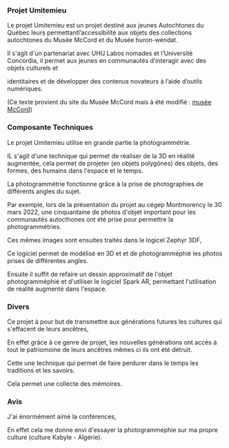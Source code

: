 ### Projet Umitemieu 

Le projet Umitemieu est un projet destiné aux jeunes Autochtones du Québec leurs permettantl’accessibilité aux objets des collections autochtones du Musée 
McCord et du Musée huron-wendat. 

Il s'agit d'un partenariat avec UHU Labos nomades et l’Université Concordia, il permet aux jeunes en communautés d’interagir avec des objets culturels et

identitaires et de développer des contenus novateurs à l’aide d’outils numériques.

(Ce texte provient du site du Musée McCord mais à été modifié : [musée McCord](https://www.musee-mccord.qc.ca/fr/blogue/umitemieu-hologrammes-collections-nomades/))

### Composante Techniques 

Le projet Umitemieu utilise en grande partie la photogrammétrie.

IL s'agit d'une technique qui permet de réaliser de la 3D en réalité augmentée, cela permet de projeter (en objets polygônes) des objets, des formes, des humains dans l'espace et le temps.

La photogrammétrie fonctionne grâce à la prise de photographies de différents angles du sujet. 

Par exemple, lors de la présentation du projet au cégep Montmorency le 30 mars 2022, une cinquantaine de photos d'objet important pour les communautés autocthones ont été prise pour permettre la photogrammétries.

Ces mêmes images sont ensuites traités dans le logicel Zephyr 3DF, 

Ce logiciel permet de modélisé en 3D et et de photogramméphié les photos prises de différentes angles. 

Ensuite il suffit de refaire un dessin approximatif de l'objet photogramméphié et d'utiliser le logiciel Spark AR, permettant l'utilisation de réalité augmenté dans l'espace. 

### Divers 

Ce projet à pour but de transmettre aux générations futures les cultures qui s'effacent de leurs ancêtres, 

En effet grâce à ce genre de projet, les nouvelles générations ont accès à tout le patriomoine de leurs ancêtres mêmes ci ils ont été détruit.

Cette une technique qui permet de faire perdurer dans le temps les traditions et les savoirs.

Cela permet une collecte des mémoires. 

### Avis 

J'ai énormément aimé la conférences, 

En effet cela me donne envi d'essayer la photogramméphie sur ma propre culture (culture Kabyle - Algérie).
